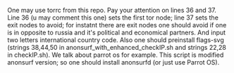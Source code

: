 One may use torrc from this repo. Pay your attention on lines 36 and 37. Line 36 (u may comment this one) sets the first tor node; line 37 sets the exit nodes to avoid; for instatnt there are exit nodes one should avoid if one is in opposite to russia and it's political and economical partners.
And input two letters international country code.
Also one should preinstall flags-svg (strings 38,44,50 in anonsurf_with_enhanced_checkIP.sh and strings 22,28 in checkIP.sh). We talk about parrot os for example.
This script is modified anonsurf version; so one should install anonsurfd (or just use Parrot OS).

